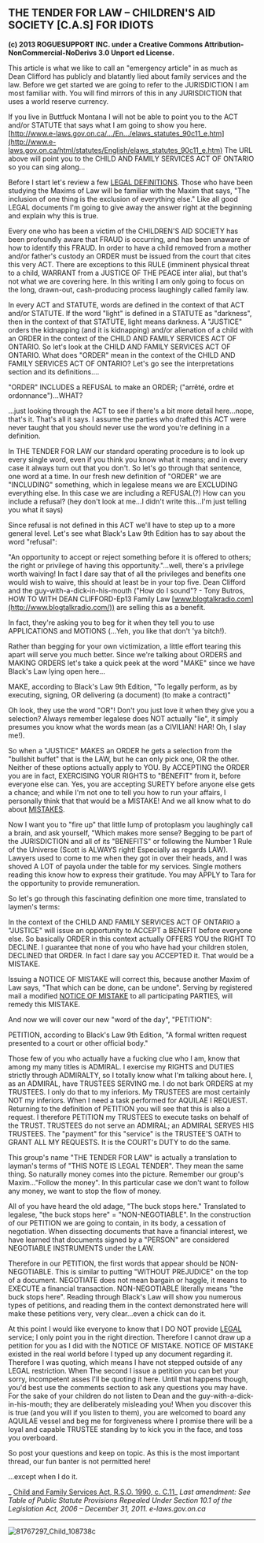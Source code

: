 ## THE TENDER FOR LAW – CHILDREN'S AID SOCIETY [C.A.S] FOR IDIOTS

**(c) 2013 ROGUESUPPORT INC. under a Creative Commons Attribution-NonCommercial-NoDerivs 3.0 Unport ed License.**

This article is what we like to call an "emergency article" in as much as Dean Clifford has publicly and blatantly lied about family services and the law. Before we get started we are going to refer to the JURISDICTION I am most familiar with. You will find mirrors of this in any JURISDICTION that uses a world reserve currency.

If you live in Buttfuck Montana I will not be able to point you to the ACT and/or STATUTE that says what I am going to show you here.
[http://www.e-laws.gov.on.ca/.../En.../elaws_statutes_90c11_e.htm](http://www.e-laws.gov.on.ca/html/statutes/English/elaws_statutes_90c11_e.htm) 
The URL above will point you to the CHILD AND FAMILY SERVICES ACT OF ONTARIO so you can sing along...

Before I start let's review a few [LEGAL DEFINITIONS](http://kentbarrett.com/legalese-for-idiots/). Those who have been studying the Maxims of Law will be familiar with the Maxim that says, "The inclusion of one thing is the exclusion of everything else." Like all good LEGAL documents I'm going to give away the answer right at the beginning and explain why this is true.

Every one who has been a victim of the CHILDREN'S AID SOCIETY has been profoundly aware that FRAUD is occurring, and has been unaware of how to identify this FRAUD. In order to have a child removed from a mother and/or father's custody an ORDER must be issued from the court that cites this very ACT. There are exceptions to this RULE (imminent physical threat to a child, WARRANT from a JUSTICE OF THE PEACE inter alia), but that's not what we are covering here. In this writing I am only going to focus on the long, drawn-out, cash-producing process laughingly called family law.

In every ACT and STATUTE, words are defined in the context of that ACT and/or STATUTE. If the word "light" is defined in a STATUTE as "darkness", then in the context of that STATUTE, light means darkness. A "JUSTICE" orders the kidnapping (and it is kidnapping) and/or alienation of a child with an ORDER in the context of the CHILD AND FAMILY SERVICES ACT OF ONTARIO. So let's look at the CHILD AND FAMILY SERVICES ACT OF ONTARIO. What does "ORDER" mean in the context of the CHILD AND FAMILY SERVICES ACT OF ONTARIO? Let's go see the interpretations section and its definitions....

"ORDER" INCLUDES a REFUSAL to make an ORDER; ("arrêté, ordre et ordonnance")...WHAT?

...just looking through the ACT to see if there's a bit more detail here...nope, that's it. That's all it says. I assume the parties who drafted this ACT were never taught that you should never use the word you're defining in a definition.

In THE TENDER FOR LAW our standard operating procedure is to look up every single word, even if you think you know what it means; and in every case it always turn out that you don't. So let's go through that sentence, one word at a time. In our fresh new definition of "ORDER" we are "INCLUDING" something, which in legalese means we are EXCLUDING everything else. In this case we are including a REFUSAL(?) How can you include a refusal? (hey don't look at me...I didn't write this...I'm just telling you what it says)

Since refusal is not defined in this ACT we'll have to step up to a more general level. Let's see what Black's Law 9th Edition has to say about the word "refusal":

"An opportunity to accept or reject something before it is offered to others; the right or privilege of having this opportunity."...well, there's a privilege worth waiving! In fact I dare say that of all the privileges and benefits one would wish to waive, this should at least be in your top five. Dean Clifford and the guy-with-a-dick-in-his-mouth ("How do I sound"? - Tony Butros, HOW TO WITH DEAN CLIFFORD-Ep13 Family Law [www.blogtalkradio.com](http://www.blogtalkradio.com/)) are selling this as a benefit.

In fact, they're asking you to beg for it when they tell you to use APPLICATIONS and MOTIONS (...Yeh, you like that don't 'ya bitch!).

Rather than begging for your own victimization, a little effort tearing this apart will serve you much better. Since we're talking about ORDERS and MAKING ORDERS let's take a quick peek at the word "MAKE" since we have Black's Law lying open here...

MAKE, according to Black's Law 9th Edition, "To legally perform, as by executing, signing, OR delivering (a document) (to make a contract)"

Oh look, they use the word "OR"! Don't you just love it when they give you a selection? Always remember legalese does NOT actually "lie", it simply presumes you know what the words mean (as a CIVILIAN! HAR! Oh, I slay me!).

So when a "JUSTICE" MAKES an ORDER he gets a selection from the "bullshit buffet" that is the LAW, but he can only pick one, OR the other. Neither of these options actually apply to YOU. By ACCEPTING the ORDER you are in fact, EXERCISING YOUR RIGHTS to "BENEFIT" from it, before everyone else can. Yes, you are accepting SURETY before anyone else gets a chance; and while I'm not one to tell you how to run your affairs, I personally think that that would be a MISTAKE! And we all know what to do about [MISTAKES](http://kentbarrett.com/notice-of-mistake/).

Now I want you to "fire up" that little lump of protoplasm you laughingly call a brain, and ask yourself, "Which makes more sense? Begging to be part of the JURISDICTION and all of its "BENEFITS" or following the Number 1 Rule of the Universe (Scott is ALWAYS right! Especially as regards LAW). Lawyers used to come to me when they got in over their heads, and I was shoved A LOT of payola under the table for my services. Single mothers reading this know how to express their gratitude. You may APPLY to Tara for the opportunity to provide remuneration.

So let's go through this fascinating definition one more time, translated to laymen's terms:

In the context of the CHILD AND FAMILY SERVICES ACT OF ONTARIO a "JUSTICE" will issue an opportunity to ACCEPT a BENEFIT before everyone else. So basically ORDER in this context actually OFFERS YOU the RIGHT TO DECLINE. I guarantee that none of you who have had your children stolen, DECLINED that ORDER. In fact I dare say you ACCEPTED it. That would be a MISTAKE.

Issuing a NOTICE OF MISTAKE will correct this, because another Maxim of Law says, "That which can be done, can be undone". Serving by registered mail a modified [NOTICE OF MISTAKE](http://kentbarrett.com/notice-of-mistake/) to all participating PARTIES, will remedy this MISTAKE.

And now we will cover our new "word of the day", "PETITION":

PETITION, according to Black's Law 9th Edition, "A formal written request presented to a court or other official body."

Those few of you who actually have a fucking clue who I am, know that among my many titles is ADMIRAL. I exercise my RIGHTS and DUTIES strictly through ADMIRALTY, so I totally know what I'm talking about here. I, as an ADMIRAL, have TRUSTEES SERVING me. I do not bark ORDERS at my TRUSTEES. I only do that to my inferiors. My TRUSTEES are most certainly NOT my inferiors. When I need a task performed for AQUILAE I REQUEST. Returning to the definition of PETITION you will see that this is also a request. I therefore PETITION my TRUSTEES to execute tasks on behalf of the TRUST. TRUSTEES do not serve an ADMIRAL; an ADMIRAL SERVES HIS TRUSTEES. The "payment" for this "service" is the TRUSTEE'S OATH to GRANT ALL MY REQUESTS. It is the COURT's DUTY to do the same.

This group's name "THE TENDER FOR LAW" is actually a translation to layman's terms of "THIS NOTE IS LEGAL TENDER". They mean the same thing. So naturally money comes into the picture. Remember our group's Maxim..."Follow the money". In this particular case we don't want to follow any money, we want to stop the flow of money.

All of you have heard the old adage, "The buck stops here." Translated to legalese, "the buck stops here" = "NON-NEGOTIABLE". In the construction of our PETITION we are going to contain, in its body, a cessation of negotiation. When dissecting documents that have a financial interest, we have learned that documents signed by a "PERSON" are considered NEGOTIABLE INSTRUMENTS under the LAW.

Therefore in our PETITION, the first words that appear should be NON-NEGOTIABLE. This is similar to putting "WITHOUT PREJUDICE" on the top of a document. NEGOTIATE does not mean bargain or haggle, it means to EXECUTE a financial transaction. NON-NEGOTIABLE literally means "the buck stops here". Reading through Black's Law will show you numerous types of petitions, and reading them in the context demonstrated here will make these petitions very, very clear...even a chick can do it.

At this point I would like everyone to know that I DO NOT provide [LEGAL](http://legal) service; I only point you in the right direction. Therefore I cannot draw up a petition for you as I did with the NOTICE OF MISTAKE. NOTICE OF MISTAKE existed in the real world before I typed up any document regarding it. Therefore I was quoting, which means I have not stepped outside of any LEGAL restriction. When The second I issue a petition you can bet your sorry, incompetent asses I'll be quoting it here. Until that happens though, you'd best use the comments section to ask any questions you may have. For the sake of your children do not listen to Dean and the guy-with-a-dick-in-his-mouth; they are deliberately misleading you! When you discover this is true (and you will if you listen to them), you are welcomed to board any AQUILAE vessel and beg me for forgiveness where I promise there will be a loyal and capable TRUSTEE standing by to kick you in the face, and toss you overboard.

So post your questions and keep on topic. As this is the most important thread, our fun banter is not permitted here!

...except when I do it.

_ [Child and Family Services Act, R.S.O. 1990, c. C.11](http://www.e-laws.gov.on.ca/html/statutes/English/elaws_statutes_90c11_e.htm)_ _Last amendment: See Table of Public Statute Provisions Repealed Under Section 10.1 of the Legislation Act, 2006 – December 31, 2011._ _e-laws.gov.on.ca_

***

![81767297_Child_108738c](http://kentbarrett.com/wp-content/uploads/2014/12/81767297_Child_108738c.jpg)
